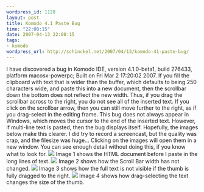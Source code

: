 ```yaml
--- 
wordpress_id: 1128
layout: post
title: Komodo 4.1 Paste Bug
time: "22:08:15"
date: 2007-04-13 22:08:15
tags: 
- komodo
wordpress_url: http://schinckel.net/2007/04/13/komodo-41-paste-bug/
---
```

I have discovered a bug in Komodo IDE, version 4.1.0-beta1, build 276433, platform macosx-powerpc; Built on Fri Mar 2 17:20:02 2007. If you fill the clipboard with text that is wider than the buffer, which defaults to being 250 characters wide, and paste this into a new document, then the scrollbar down the bottom does not reflect the new width. Thus, if you drag the scrollbar across to the right, you do not see all of the inserted text. If you click on the scrollbar arrow, then you can still move further to the right, as if you drag-select in the editing frame. This bug does not always appear in Windows, which moves the cursor to the end of the inserted text. However, if multi-line text is pasted, then the bug displays itself. Hopefully, the images below make this clearer. I did try to record a screencast, but the quality was crap, and the filesize was huge... Clicking on the images will open them in a new window. You can see enough detail without doing this, if you know what to look for. [![][1]][2] Image 1 shows the HTML document before I paste in the long lines of text. [![][3]][4] Image 2 shows how the Scroll Bar width has not changed. [![][5]][6] Image 3 shows how the full text is not visible if the thumb is fully dragged to the right. [![][7]][8] Image 4 shows how drag-selecting the text changes the size of the thumb. 

   [1]: http://schinckel.net/images/thumb-KomodoPasteBug01.png
   [2]: /images/KomodoPasteBug01.png
   [3]: http://schinckel.net/images/thumb-KomodoPasteBug02.png
   [4]: /images/KomodoPasteBug02.png
   [5]: http://schinckel.net/images/thumb-KomodoPasteBug03.png
   [6]: /images/KomodoPasteBug03.png
   [7]: http://schinckel.net/images/thumb-KomodoPasteBug04.png
   [8]: /images/KomodoPasteBug04.png


